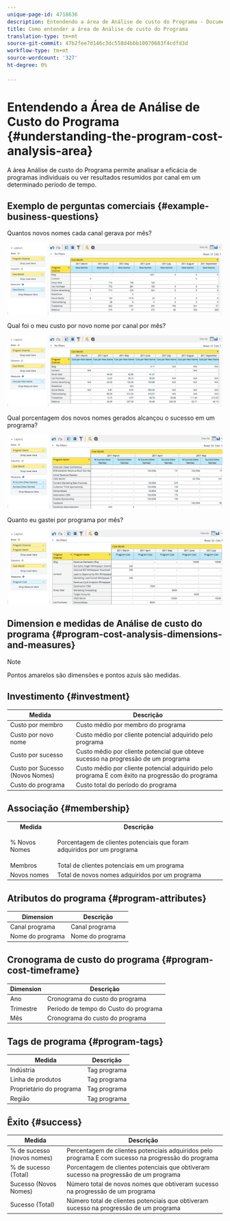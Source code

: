 ```yaml
---
unique-page-id: 4718636
description: Entendendo a área de Análise de custo do Programa - Documentos do Marketing - Documentação do produto
title: Como entender a área de Análise de custo do Programa
translation-type: tm+mt
source-git-commit: 47b2fee7d146c3dc558d4bbb10070683f4cdfd3d
workflow-type: tm+mt
source-wordcount: '327'
ht-degree: 0%

---
```



# Entendendo a Área de Análise de Custo do Programa {#understanding-the-program-cost-analysis-area}

A área Análise de custo do Programa permite analisar a eficácia de programas individuais ou ver resultados resumidos por canal em um determinado período de tempo.

## Exemplo de perguntas comerciais {#example-business-questions}

Quantos novos nomes cada canal gerava por mês?

![](assets/image2015-5-6-14-3a13-3a47.png)

Qual foi o meu custo por novo nome por canal por mês?

![](assets/image2015-5-6-14-3a16-3a28.png)

Qual porcentagem dos novos nomes gerados alcançou o sucesso em um programa?

![](assets/image2015-5-6-14-3a31-3a15.png)

Quanto eu gastei por programa por mês?

![](assets/image2015-5-6-14-3a36-3a34.png)

## Dimension e medidas de Análise de custo do programa {#program-cost-analysis-dimensions-and-measures}

>[!NOTE]
>
>Pontos amarelos são dimensões e pontos azuis são medidas.

## Investimento {#investment}

| Medida | Descrição |
|---|---|
| Custo por membro | Custo médio por membro do programa |
| Custo por novo nome | Custo médio por cliente potencial adquirido pelo programa |
| Custo por sucesso | Custo médio por cliente potencial que obteve sucesso na progressão de um programa |
| Custo por Sucesso (Novos Nomes) | Custo médio por cliente potencial adquirido pelo programa E com êxito na progressão do programa |
| Custo do programa | Custo total do período do programa |

## Associação {#membership}

<table> 
 <tbody> 
  <tr> 
   <th>Medida</th> 
   <th>Descrição</th> 
  </tr> 
  <tr> 
   <td><p>% Novos Nomes</p></td> 
   <td>Porcentagem de clientes potenciais que foram adquiridos por um programa</td> 
  </tr> 
  <tr> 
   <td>Membros</td> 
   <td>Total de clientes potenciais em um programa</td> 
  </tr> 
  <tr> 
   <td>Novos nomes</td> 
   <td>Total de novos nomes adquiridos por um programa</td> 
  </tr> 
 </tbody> 
</table>

## Atributos do programa {#program-attributes}

| Dimension | Descrição |
|---|---|
| Canal programa | Canal programa |
| Nome do programa | Nome do programa |

## Cronograma de custo do programa {#program-cost-timeframe}

| Dimension | Descrição |
|---|---|
| Ano | Cronograma do custo do programa |
| Trimestre | Período de tempo do Custo do programa |
| Mês | Cronograma do custo do programa |

## Tags de programa {#program-tags}

| Medida | Descrição |
|---|---|
| Indústria | Tag programa |
| Linha de produtos | Tag programa |
| Proprietário do programa | Tag programa |
| Região | Tag programa |

## Êxito {#success}

| Medida | Descrição |
|---|---|
| % de sucesso (novos nomes) | Percentagem de clientes potenciais adquiridos pelo programa E com sucesso na progressão do programa |
| % de sucesso (Total) | Porcentagem de clientes potenciais que obtiveram sucesso na progressão de um programa |
| Sucesso (Novos Nomes) | Número total de novos nomes que obtiveram sucesso na progressão de um programa |
| Sucesso (Total) | Número total de clientes potenciais que obtiveram sucesso na progressão de um programa |

